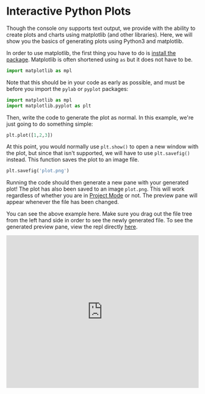 # Interactive Python Plots

Though the console ony supports text output, we provide with the ability to
create plots and charts using matplotlib (and other libraries).  Here, we
will show you the basics of generating plots using Python3 and matplotlib.

In order to use matplotlib, the first thing you have to do is
[install the package](/site/docs/repls/packages).  Matplotlib is often shortened
using `as` but it does not have to be.

```python
import matplotlib as mpl
```

Note that this should be in your code as early as possible, and must be
before you import the `pylab` or `pyplot` packages:

```python
import matplotlib as mpl
import matplotlib.pyplot as plt
```

Then, write the code to generate the plot as normal.  In this example,
we're just going to do something simple:

```python
plt.plot([1,2,3])
```

At this point, you would normally use `plt.show()` to open a new window with
the plot, but since that isn't supported, we will have to use `plt.savefig()`
instead.  This function saves the plot to an image file.

```python
plt.savefig('plot.png')
```

Running the code should then generate a new pane with your generated plot!
The plot has also been saved to an image `plot.png`.  This will work regardless
of whether you are in [Project Mode](/site/docs/repls/files) or not.  The preview pane
will appear whenever the file has been changed.

You can see the above example here.  Make sure you drag out the file tree from
the left hand side in order to see the newly generated file.  To see the generated
preview pane, view the repl directly
[here](https://repl.it/@timmy_i_chen/docs-matplotlib-example).

<iframe height="400px" width="100%" src="https://repl.it/@timmy_i_chen/docs-matplotlib-example?lite=true" scrolling="no" frameborder="no" allowtransparency="true" allowfullscreen="true" sandbox="allow-forms allow-pointer-lock allow-popups allow-same-origin allow-scripts allow-modals"></iframe>